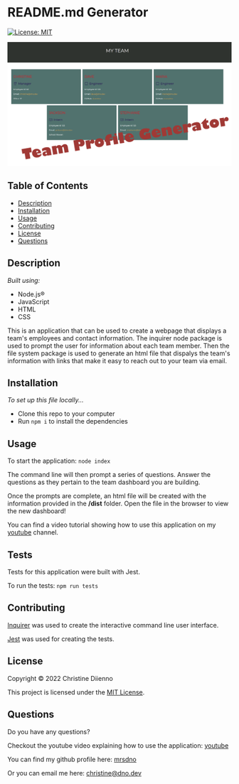 # README.md Generator

[![License: MIT](https://img.shields.io/badge/License-MIT-yellow.svg)](https://opensource.org/licenses/MIT)

![screenshot](./assets/screenshot.png)

## Table of Contents

* [Description](#description)
* [Installation](#installation)
* [Usage](#usage)
* [Contributing](#contributing)
* [License](#license)
* [Questions](#questions)

## Description

*Built using:*
- Node.js®
- JavaScript
- HTML
- CSS

This is an application that can be used to create a webpage that displays a team's employees and contact information. The inquirer node package is used to prompt the user for information about each team member. Then the file system package is used to generate an html file that dispalys the team's information with links that make it easy to reach out to your team via email. 

## Installation

*To set up this file locally...*

 - Clone this repo to your computer
 - Run `npm i` to install the dependencies

## Usage

To start the application: `node index`

The command line will then prompt a series of questions. Answer the questions as they pertain to the team dashboard you are building.

Once the prompts are complete, an html file will be created with the information provided in the **/dist** folder. Open the file in the browser to view the new dashboard!

You can find a video tutorial showing how to use this application on my [youtube](https://youtu.be/) channel.

## Tests

Tests for this application were built with Jest. 

To run the tests: `npm run tests`

## Contributing

[Inquirer](https://www.npmjs.com/package/inquirer) was used to create the interactive command line user interface.

[Jest](https://jestjs.io/) was used for creating the tests.

## License

Copyright © 2022 Christine Diienno

This project is licensed under the [MIT License](https://mit-license.org/).

## Questions

Do you have any questions? 

Checkout the youtube video explaining how to use the application: [youtube](https://youtu.be/rtxqu2zcx-w)

You can find my github profile here: [mrsdno](https://github.com/mrsdno)

Or you can email me here: [christine@dno.dev](mailto:christine@dno.dev)

